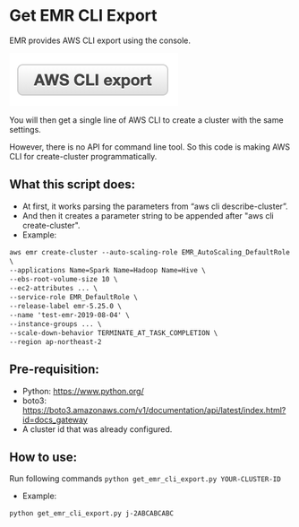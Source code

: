 # Get EMR CLI Export #

EMR provides AWS CLI export using the console.

![Image of AWS CLI export](./aws-cli-export.png)

You will then get a single line of AWS CLI to create a cluster with the same settings.

However, there is no API for command line tool. So this code is making AWS CLI for create-cluster programmatically.

## What this script does:

- At first, it works parsing the parameters from “aws cli describe-cluster”.
- And then it creates a parameter string to be appended after "aws cli create-cluster".
- Example:
```
aws emr create-cluster --auto-scaling-role EMR_AutoScaling_DefaultRole \
--applications Name=Spark Name=Hadoop Name=Hive \
--ebs-root-volume-size 10 \
--ec2-attributes ... \
--service-role EMR_DefaultRole \
--release-label emr-5.25.0 \
--name 'test-emr-2019-08-04' \
--instance-groups ... \
--scale-down-behavior TERMINATE_AT_TASK_COMPLETION \
--region ap-northeast-2
```

## Pre-requisition:

- Python: https://www.python.org/
- boto3: https://boto3.amazonaws.com/v1/documentation/api/latest/index.html?id=docs_gateway
- A cluster id that was already configured.

## How to use:

Run following commands `python get_emr_cli_export.py YOUR-CLUSTER-ID`

- Example:
```
python get_emr_cli_export.py j-2ABCABCABC
```

